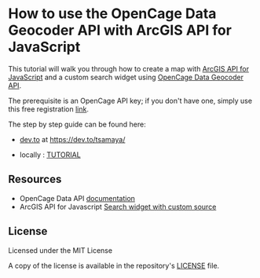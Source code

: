 # How to use the OpenCage Data Geocoder API with ArcGIS API for JavaScript

This tutorial will walk you through how to create a map with [ArcGIS API for JavaScript](https://developers.arcgis.com/javascript/) and a custom search widget using [OpenCage Data Geocoder API](https://opencagedata.com/).

The prerequisite is an OpenCage API key; if you don't have one, simply use this free registration [link](https://opencagedata.com/users/sign_up).

The step by step guide can be found here:

- [dev.to](https://dev.to/) at https://dev.to/tsamaya/

- locally : [TUTORIAL](/TUTORIAL.md)

## Resources

- OpenCage Data API [documentation](https://opencagedata.com/api)
- ArcGIS API for Javascript [Search widget with custom source](https://developers.arcgis.com/javascript/latest/sample-code/widgets-search-customsource/index.html)

## License

Licensed under the MIT License

A copy of the license is available in the repository's [LICENSE]() file.
